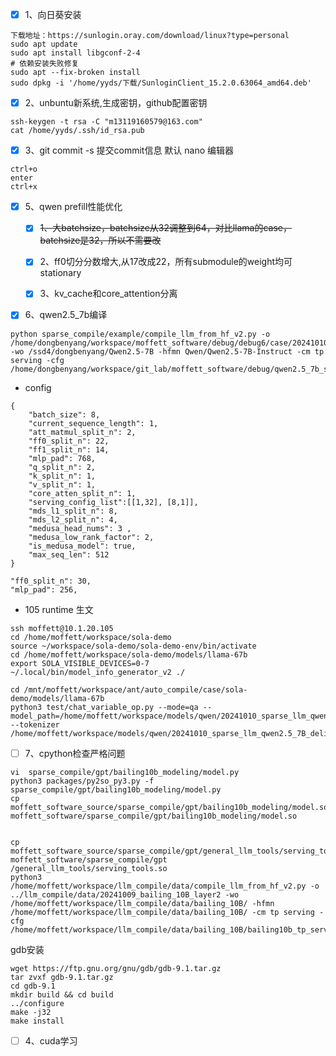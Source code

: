 - [x] 1、向日葵安装
```
下载地址：https://sunlogin.oray.com/download/linux?type=personal
sudo apt update  
sudo apt install libgconf-2-4
# 依赖安装失败修复
sudo apt --fix-broken install
sudo dpkg -i '/home/yyds/下载/SunloginClient_15.2.0.63064_amd64.deb'
```

- [x] 2、unbuntu新系统,生成密钥，github配置密钥
```
ssh-keygen -t rsa -C "m13119160579@163.com"
cat /home/yyds/.ssh/id_rsa.pub
```

- [x] 3、git commit -s 提交commit信息
默认 nano 编辑器
```
ctrl+o
enter
ctrl+x
```


- [x] 5、qwen prefill性能优化
    - [x] ~~1、大batchsize，batchsize从32调整到64，对比llama的case，batchsize是32，所以不需要改~~
    - [x] 2、ff0切分分数增大,从17改成22，所有submodule的weight均可stationary
    - [x] 3、kv_cache和core_attention分离


- [x] 6、qwen2.5_7b编译

```
python sparse_compile/example/compile_llm_from_hf_v2.py -o /home/dongbenyang/workspace/moffett_software/debug/debug6/case/20241010_sparse_llm_qwen2.5_7B_deliver  -wo /ssd4/dongbenyang/Qwen2.5-7B -hfmn Qwen/Qwen2.5-7B-Instruct -cm tp serving -cfg /home/dongbenyang/workspace/git_lab/moffett_software/debug/qwen2.5_7b_sparsert_llm_performance_config.json
```

- config
```
{
    "batch_size": 8,
    "current_sequence_length": 1,
    "att_matmul_split_n": 2,
    "ff0_split_n": 22,
    "ff1_split_n": 14,
    "mlp_pad": 768,
    "q_split_n": 2,
    "k_split_n": 1,
    "v_split_n": 1,
    "core_atten_split_n": 1,
    "serving_config_list":[[1,32], [8,1]],
    "mds_l1_split_n": 8,
    "mds_l2_split_n": 4,
    "medusa_head_nums": 3 ,
    "medusa_low_rank_factor": 2,
    "is_medusa_model": true,
    "max_seq_len": 512
}

"ff0_split_n": 30,
"mlp_pad": 256,

```

- 105 runtime 生文
```
ssh moffett@10.1.20.105
cd /home/moffett/workspace/sola-demo
source ~/workspace/sola-demo/sola-demo-env/bin/activate
cd /home/moffett/workspace/sola-demo/models/llama-67b
export SOLA_VISIBLE_DEVICES=0-7
~/.local/bin/model_info_generator_v2 ./ 

cd /mnt/moffett/workspace/ant/auto_compile/case/sola-demo/models/llama-67b
python3 test/chat_variable_op.py --mode=qa --model_path=/home/moffett/workspace/models/qwen/20241010_sparse_llm_qwen2.5_7B_deliver_bin --tokenizer /home/moffett/workspace/models/qwen/20241010_sparse_llm_qwen2.5_7B_deliver_bin

```


- [ ] 7、cpython检查严格问题
```
vi  sparse_compile/gpt/bailing10b_modeling/model.py
python3 packages/py2so_py3.py -f sparse_compile/gpt/bailing10b_modeling/model.py
cp moffett_software_source/sparse_compile/gpt/bailing10b_modeling/model.so moffett_software/sparse_compile/gpt/bailing10b_modeling/model.so


cp moffett_software_source/sparse_compile/gpt/general_llm_tools/serving_tools.so moffett_software/sparse_compile/gpt
/general_llm_tools/serving_tools.so
python3 /home/moffett/workspace/llm_compile/data/compile_llm_from_hf_v2.py -o ../llm_compile/data/20241009_bailing_10B_layer2 -wo /home/moffett/workspace/llm_compile/data/bailing_10B/ -hfmn /home/moffett/workspace/llm_compile/data/bailing_10B/ -cm tp serving -cfg /home/moffett/workspace/llm_compile/data/bailing_10B/bailing10b_tp_serving.json
```






gdb安装
```
wget https://ftp.gnu.org/gnu/gdb/gdb-9.1.tar.gz
tar zvxf gdb-9.1.tar.gz
cd gdb-9.1
mkdir build && cd build
../configure
make -j32
make install
```

















- [ ] 4、cuda学习